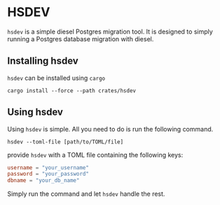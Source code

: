 # HSDEV

`hsdev` is a simple diesel Postgres migration tool. It is designed to simply running a Postgres database migration with diesel.

## Installing hsdev
`hsdev` can be installed using `cargo`
```shell
cargo install --force --path crates/hsdev
```

## Using hsdev
Using `hsdev` is simple. All you need to do is run the following command.
```shell
hsdev --toml-file [path/to/TOML/file]
```

provide `hsdev` with a TOML file containing the following keys:
```toml
username = "your_username"
password = "your_password"
dbname = "your_db_name"
```

Simply run the command and let `hsdev` handle the rest.
